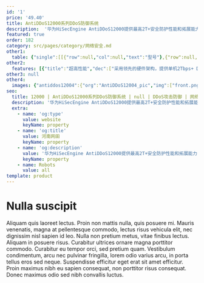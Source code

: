 ```yaml
---
id: '1'
price: '49.40'
title: AntiDDoS12000系列DDoS防御系统
description:  '华为HiSecEngine AntiDDoS12000提供最高2T+安全防护性能和拓展能力，有效应对大流量DDoS攻击；针对上百种复杂攻击，秒级甚至毫秒级防御，有效阻断攻击，保护客户业务永续。'
featured: true
order: 182
category: src/pages/category/网络安全.md
other1: 
  table: {"single":[[{"row":null,"col":null,"text":"型号"},{"row":null,"col":null,"text":"AntiDDoS12004"},{"row":null,"col":null,"text":"AntiDDoS12008"}],[{"row":null,"col":null,"text":"最大防御吞吐"},{"row":null,"col":null,"text":"600 Gbps"},{"row":null,"col":null,"text":"2.4Tbps"}],[{"row":null,"col":null,"text":"最大防御包速率"},{"row":null,"col":null,"text":"450 Mpps"},{"row":null,"col":null,"text":"900 Mpps"}],[{"row":null,"col":null,"text":"扩展槽位"},{"row":null,"col":null,"text":"4"},{"row":null,"col":null,"text":"8"}],[{"row":null,"col":null,"text":"扩展子卡"},{"row":null,"col":null,"text":"24端口10GBase LAN/WAN-SFP+ + 2端口100GBase-QSFP\n48端口10GBase LAN/WAN-SFP+\n"},{"row":null,"col":null,"text":"24端口10GBase LAN/WAN-SFP+ + 2端口100GBase-QSFP\n48端口10GBase LAN/WAN-SFP+\n18端口100GBase-QSFP"}],[{"row":null,"col":null,"text":"高 x 宽 x 深"},{"row":null,"col":null,"text":"442mm×874mm×438mm （9.8U）"},{"row":null,"col":null,"text":"442mm×874mm×703mm (15.8U)"}],[{"row":null,"col":null,"text":" DDoS防护功能"},{"row":null,"col":"2","text":"协议滥用类攻击防护功能：\nLAND；Fraggle；Smurf；Winnuke；Ping of Death；Tear Drop；TCP Error Flag等攻击。\nWeb应用防护功能：\nHTTP Get Flood；HTTP Post Flood；HTTP Slow Header；HTTP Slow Post；HTTPS Flood；WordPress反射放大攻击；RUDY；LOIC等，支持报文合法性检查。\n扫描窥探型攻击防护功能：\n端口扫描；地址扫描；TRACERT控制报文攻击；IP源站选路选项攻击；IP时间戳选项攻击；IP路由记录选项攻击等。\nDNS应用防护功能：\nDNS Query Flood；DNS Reply Flood；DNS缓存投毒攻击；支持源限速。\n网络型攻击防护功能：\nSYN Flood；SYN-ACK Flood； ACK Flood；FIN Flood；RST Flood；TCP Fragment Flood；UDP Flood；UDP Fragment Flood；IP Flood；ICMP Flood；TCP连接耗尽攻击；Sockstress；TCP重传攻击；TCP空连接攻击。\nSIP应用防护功能：\nSIP Flood/SIP Methods Flood防范，包括：Register Flood，Deregistration Flood，Authentication Flood，Call Flood，支持源限速。\nUDP反射放大攻击防护功能：\nNTP反射放大；DNS反射放大；SSDP反射放大；Chargen反射放大；TFTP反射放大；SNMP反射放大；NetBIOS反射放大； QOTD反射放大；Quake Network Protocol反射放大；Portmapper反射放大；Microsoft SQL Resolution Service 反射放大；RIPv1反射放大；Steam Protocol反射放大。\n过滤器功能：\nIP报文过滤器；TCP报文过滤器；UDP报文过滤器；ICMP报文过滤器；DNS报文过滤器；SIP报文过滤器；HTTP报文过滤器。\n攻击特征库功能：\nRUDY，slowhttptest，slowloris，LOIC，AnonCannon，RefRef，ApacheKill，ApacheBench，支持每周自动更新。"}]]}
other2:
  features: [{"title":"超高性能","dec":["采用领先的硬件架构，提供单机2Tbps+ DDoS防护性能"]},{"title":"极速响应","dec":["秒级甚至毫秒级攻击响应，有效应对新型DDoS攻击"]},{"title":"精准防御","dec":["全流量采集逐包分析，百种DDoS攻击精准防御"]}]
other3: null
other4:
  images: {"antiddos12004":{"org":"AntiDDoS12004_pic","img":["front.png","front_left.png","front_right.png","front_top.png","rear.png"]}}
seo:
  title: 12000 | AntiDDoS12000系列DDoS防御系统 | null | DDoS攻击防御 | 网络安全 | 企业网络
  description: '华为HiSecEngine AntiDDoS12000提供最高2T+安全防护性能和拓展能力，有效应对大流量DDoS攻击；针对上百种复杂攻击，秒级甚至毫秒级防御，有效阻断攻击，保护客户业务永续。'
  extra:
    - name: 'og:type'
      value: website
      keyName: property
    - name: 'og:title'
      value: 河南网田
      keyName: property
    - name: 'og:description'
      value: '华为HiSecEngine AntiDDoS12000提供最高2T+安全防护性能和拓展能力，有效应对大流量DDoS攻击；针对上百种复杂攻击，秒级甚至毫秒级防御，有效阻断攻击，保护客户业务永续。'
      keyName: property
    - name: Robots
      value: all
template: product
---
```


# Nulla suscipit

Aliquam quis laoreet lectus. Proin non mattis nulla, quis posuere mi. Mauris venenatis, magna at pellentesque commodo, lectus risus vehicula elit, nec dignissim nisl sapien id leo. Nulla non pretium metus, vitae finibus lectus. Aliquam in posuere risus. Curabitur ultrices ornare magna porttitor commodo. Curabitur eu tempor orci, sed pretium quam. Vestibulum condimentum, arcu nec pulvinar fringilla, lorem odio varius arcu, in porta tellus eros sed neque. Suspendisse efficitur eget erat sit amet efficitur. Proin maximus nibh eu sapien consequat, non porttitor risus consequat. Donec maximus odio sed nibh convallis luctus.